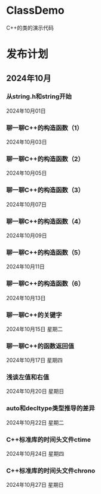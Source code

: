 # ClassDemo
C++的类的演示代码

# 发布计划

## 2024年10月

### 从string.h和string开始
2024年10月01日

### 聊一聊C++的构造函数（1）
2024年10月03日

### 聊一聊C++的构造函数（2）
2024年10月05日

### 聊一聊C++的构造函数（3）
2024年10月07日

### 聊一聊C++的构造函数（4）
2024年10月09日

### 聊一聊C++的构造函数（5）
2024年10月11日

### 聊一聊C++的构造函数（6）
2024年10月13日

### 聊一聊C++的关键字
2024年10月15日 星期二

### 聊一聊C++的函数返回值
2024年10月17日 星期四

### 浅谈左值和右值
2024年10月20日 星期日

### auto和decltype类型推导的差异
2024年10月22日 星期二

### C++标准库的时间头文件ctime
2024年10月24日 星期四

### C++标准库的时间头文件chrono
2024年10月27日 星期日